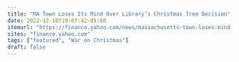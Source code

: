 ```yaml
---
title: "MA Town Loses Its Mind Over Library’s Christmas Tree Decision"
date: 2022-12-10T19:07:42-05:00
itemurl: "https://finance.yahoo.com/news/massachusetts-town-loses-mind-over-222536310.html"
sites: "finance.yahoo.com"
tags: ["featured", "War on Christmas"]
draft: false
---
```



